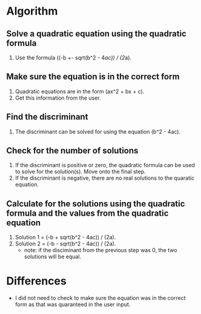 # Algorithm

## Solve a quadratic equation using the quadratic formula
1. Use the formula ((-b +- sqrt(b^2 - 4*ac)) / (2*a).

## Make sure the equation is in the correct form
1. Quadratic equations are in the form (ax^2 + bx + c).
2. Get this information from the user.

## Find the discriminant
1. The discriminant can be solved for using the equation (b^2 - 4ac).

## Check for the number of solutions
1. If the discriminant is positive or zero, the quadratic formula can be used to solve for the solution(s). Move onto the final step.
2. If the discriminant is negative, there are no real solutions to the quaratic equation.

## Calculate for the solutions using the quadratic formula and the values from the quadratic equation
1. Solution 1 = (-b + sqrt(b^2 - 4ac)) / (2a).
1. Solution 2 = (-b - sqrt(b^2 - 4ac)) / (2a).
    * note: if the disciminant from the previous step was 0, the two solutions will be equal.

# Differences

* I did not need to check to make sure the equation was in the correct form as that was quaranteed in the user input.